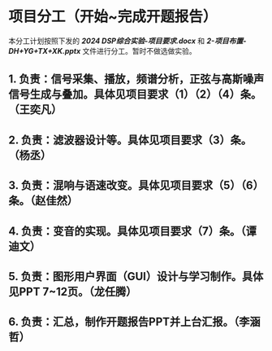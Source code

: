 # 项目分工（开始~完成开题报告）
本分工计划按照下发的 ***2024 DSP综合实验-项目要求.docx*** 和 ***2-项目布置-DH+YG+TX+XK.pptx*** 文件进行分工。暂时不做选做实验。
## 1. 负责：信号采集、播放，频谱分析，正弦与高斯噪声信号生成与叠加。具体见项目要求（1）（2）（4）条。（王奕凡）
## 2. 负责：滤波器设计等。具体见项目要求（3）条。（杨丞）
## 3. 负责：混响与语速改变。具体见项目要求（5）（6）条。（赵佳然）
## 4. 负责：变音的实现。具体见项目要求（7）条。（谭迪文）
## 5. 负责：图形用户界面（GUI）设计与学习制作。具体见PPT 7~12页。（龙任腾）
## 6. 负责：汇总，制作开题报告PPT并上台汇报。（李涵哲）
